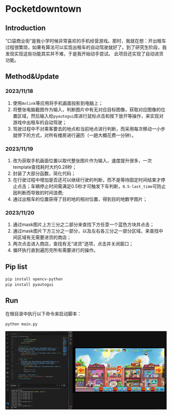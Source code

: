 # Pocketdowntown

## Introduction
“口袋商业街”是我小学时候非常喜欢的手机经营游戏。那时，我就在想：开出租车过程很繁琐，如果有算法可以实现出租车的自动驾驶就好了。到了研究生阶段，我发现实现这些功能其实并不难，于是我开始动手尝试。
此项目还实现了自动进货功能。

## Method&Update
### 2023/11/18
1. 使用`Anlink`等应用将手机画面投影到电脑上；
2. 将整张电脑截图作为输入，判断图片中有无对应目标图像，获取对应图像的位置区域，然后输入给`pyautogui`库进行鼠标点击和按下放开等操作，来实现对游戏中出租车的自动驾驶；
3. 驾驶过程中不对乘客要去的地点和当前地点进行判断，而采用每次移动一小步就停下的方式，对所有楼房进行遍历（一趟大概花费一分钟）。
### 2023/11/19
1. 改为获取手机画面位置以取代整张图片作为输入，速度提升很多，一次template查找耗时大约0.28秒；
2. 封装了大部分函数，简化代码；
3. 在行驶过程中增加是否还可以继续行驶的判断，而不是等待固定时间结束才停止点击；车辆停止时间需满足0.5秒才可触发下车判断，`0.5-last_time`可防止因判断而导致的时间浪费;
4. 通过出租车的位置获得了目的地的相对位置，得到目的地数字图片；
### 2023/11/20
1. 通过mask图片上方三分之二部分来查找下方任意一个蓝色方块并点击；
2. 通过mask图片下方三分之一部分，以及左右各三分之一部分区域，来查找中间区域有无需要进货的商店；
3. 两次点击进入商店，查找有无“进货”选项，点击并关闭窗口；
4. 循环执行直到遍历完所有需要进行的操作。

## Pip list

```bash
pip install opencv-python
pip install pyautogui
```

## Run
在根目录中执行以下命令来启动脚本：
```bash
python main.py
```

![Result](screen.png)
